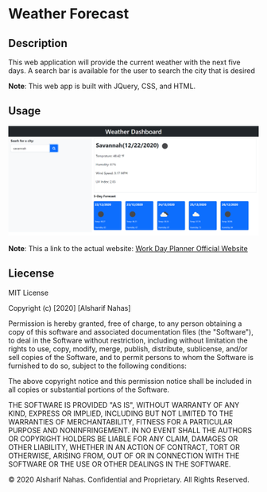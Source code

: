 # Weather Forecast

## Description

This web application will provide the current weather with the next five days. A search bar is available for the user to search the city that is desired

**Note**: This web app is built with JQuery, CSS, and HTML.

## Usage

![Weather Forecast Preview](assets/images/screen-shot1.PNG)

**Note**: This a link to the actual website: [Work Day Planner Official Website](https://alsharifnahas.github.io/Weather-Forecast/.)

## Liecense

MIT License

Copyright (c) [2020] [Alsharif Nahas]

Permission is hereby granted, free of charge, to any person obtaining a copy
of this software and associated documentation files (the "Software"), to deal
in the Software without restriction, including without limitation the rights
to use, copy, modify, merge, publish, distribute, sublicense, and/or sell
copies of the Software, and to permit persons to whom the Software is
furnished to do so, subject to the following conditions:

The above copyright notice and this permission notice shall be included in all
copies or substantial portions of the Software.

THE SOFTWARE IS PROVIDED "AS IS", WITHOUT WARRANTY OF ANY KIND, EXPRESS OR
IMPLIED, INCLUDING BUT NOT LIMITED TO THE WARRANTIES OF MERCHANTABILITY,
FITNESS FOR A PARTICULAR PURPOSE AND NONINFRINGEMENT. IN NO EVENT SHALL THE
AUTHORS OR COPYRIGHT HOLDERS BE LIABLE FOR ANY CLAIM, DAMAGES OR OTHER
LIABILITY, WHETHER IN AN ACTION OF CONTRACT, TORT OR OTHERWISE, ARISING FROM,
OUT OF OR IN CONNECTION WITH THE SOFTWARE OR THE USE OR OTHER DEALINGS IN THE
SOFTWARE.

© 2020 Alsharif Nahas. Confidential and Proprietary. All Rights Reserved.
